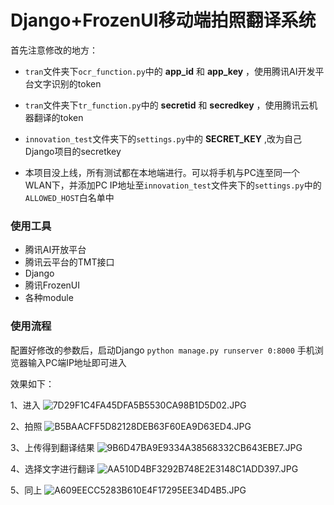 # Django+FrozenUI移动端拍照翻译系统

 首先注意修改的地方：
 
 - `tran`文件夹下`ocr_function.py`中的 __app_id__ 和 __app_key__ ，使用腾讯AI开发平台文字识别的token
 
 - `tran`文件夹下`tr_function.py`中的 __secretid__ 和 __secredkey__ ，使用腾讯云机器翻译的token
 
 - `innovation_test`文件夹下的`settings.py`中的 __SECRET_KEY__ ,改为自己Django项目的secretkey
 
 - 本项目没上线，所有测试都在本地端进行。可以将手机与PC连至同一个WLAN下，并添加PC IP地址至`innovation_test`文件夹下的`settings.py`中的`ALLOWED_HOST`白名单中
 
### 使用工具

- 腾讯AI开放平台 
- 腾讯云平台的TMT接口
- Django
- 腾讯FrozenUI
- 各种module

###  使用流程

配置好修改的参数后，启动Django `python manage.py runserver 0:8000`
手机浏览器输入PC端IP地址即可进入

效果如下：



1、进入
![7D29F1C4FA45DFA5B5530CA98B1D5D02.JPG](https://i.loli.net/2020/04/28/sFcvyM2A7w4nkbO.png)


2、拍照
![B5BAACFF5D82128DEB63F60EA9D63ED4.JPG](https://i.loli.net/2020/04/28/YNy4mogq85D9bch.png)

3、上传得到翻译结果
![9B6D47BA9E9334A38568332CB643EBE7.JPG](https://i.loli.net/2020/04/28/Lir3OTEc9mKfwUA.png)

4、选择文字进行翻译
![AA510D4BF3292B748E2E3148C1ADD397.JPG](https://i.loli.net/2020/04/28/duypwtHQrqRn1X3.png)

5、同上
![A609EECC5283B610E4F17295EE34D4B5.JPG](https://i.loli.net/2020/04/28/iHYdv4LUJkWgqGA.png)
